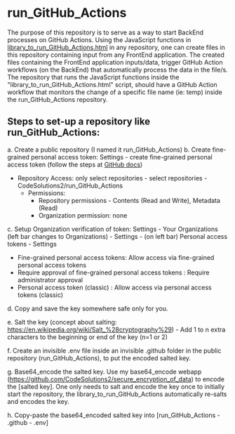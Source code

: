 # run_GitHub_Actions

The purpose of this repository is to serve as a way to start BackEnd processes on GitHub Actions. Using the JavaScript functions in [library_to_run_GitHub_Actions.html](https://github.com/CodeSolutions2/.github/blob/main/library_to_run_GitHub_Actions.html) in any repository, one can create files in this repository containing input from any FrontEnd application. The created files containing the FrontEnd application inputs/data, trigger GitHub Action workflows (on the BackEnd) that automatically process the data in the file/s. The repository that runs the JavaScript functions inside the "library_to_run_GitHub_Actions.html" script, should have a GitHub Action workflow that monitors the change of a specific file name (ie: temp) inside the run_GitHub_Actions repository.

## Steps to set-up a repository like run_GitHub_Actions:
a. Create a public repository (I named it run_GitHub_Actions)
b. Create fine-grained personal access token: Settings - create fine-grained personal access token (follow the steps at [GitHub docs](https://docs.github.com/en/authentication/keeping-your-account-and-data-secure/managing-your-personal-access-tokens))
- Repository Access: only select repositories - select repositories -  CodeSolutions2/run_GitHub_Actions
    - Permissions: 
        - Repository permissions - Contents (Read and Write), Metadata (Read)
        - Organization permission: none

c. Setup Organization verification of token: Settings - Your Organizations (left bar changes to Organizations) - Settings - (on left bar) Personal access tokens - Settings
  - Fine-grained personal access tokens: Allow access via fine-grained personal access tokens 
  - Require approval of fine-grained personal access tokens : Require administrator approval 
  - Personal access token (classic) : Allow access via personal access tokens (classic) 

d. Copy and save the key somewhere safe only for you. 

e. Salt the key (concept about salting: https://en.wikipedia.org/wiki/Salt_%28cryptography%29)
    - Add 1 to n extra characters to the beginning or end of the key (n=1 or 2)

f. Create an invisible .env file inside an invisible .github folder in the public repository (run_GitHub_Actions), to put the encoded salted key.

g. Base64_encode the salted key. Use my base64_encode webapp (https://github.com/CodeSolutions2/secure_encryption_of_data) to encode the [salted key]. One only needs to salt and encode the key once to initially start the repository, the library_to_run_GitHub_Actions automatically re-salts and encodes the key.

h. Copy-paste the base64_encoded salted key into [run_GitHub_Actions - .github - .env]
